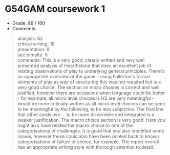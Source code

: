 # G54GAM coursework 1
* Grade: 89 / 100
* Comments:
>analysis: 62  
>critical writing: 18  
>presentation: 9  
>late penalty: 0  
>comments: This is a very good, clearly written and very well presented analysis of Hearthstone that does an excellent job of relating observations of play to underlying general principles. There's an appropriate overview of the game - using Fullerton's formal elements of play as way of structuring this was not required but is a very good choice. The section on micro choices is correct and well justified, however there are occasions when language could be better - for example, all micro level choices is HS are very meaningful - would be more critically written as all micro level choices can be seen to be meaningful by the following, to be less subjective. The final line that other cards use ... to be more discernible and integrated is a weaker justification. The macro choice section is very good. Here you might also have related the macro choice to one of the categorisations of challenges. It is good that you also identified some issues, however these could also have been related back to known categorisations of failure of choice, for example. The report overall has an appropriate writing style with thorough attention to detail.
